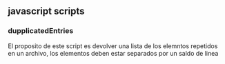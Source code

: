 ## javascript scripts

### dupplicatedEntries
El proposito de este script es devolver una lista de los elemntos repetidos en un archivo, 
los elementos deben estar separados por un saldo de linea